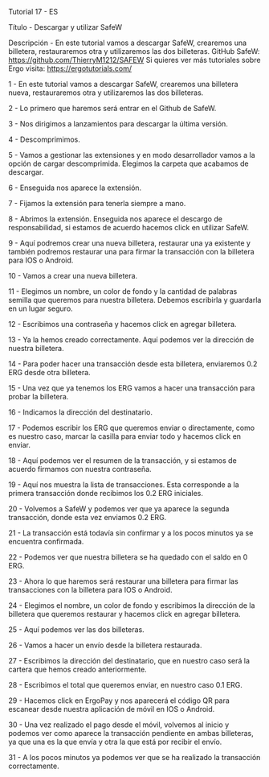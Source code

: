 Tutorial 17 - ES

Título - Descargar y utilizar SafeW

Descripción -  En este tutorial vamos a descargar SafeW, crearemos una billetera, restauraremos otra y utilizaremos las dos billeteras.
GitHub SafeW: https://github.com/ThierryM1212/SAFEW 
Si quieres ver más tutoriales sobre Ergo visita: https://ergotutorials.com/

1 - En este tutorial vamos a descargar SafeW, crearemos una billetera nueva, restauraremos otra y utilizaremos las dos billeteras.

2 - Lo primero que haremos será entrar en el Github de SafeW.

3 - Nos dirigimos a lanzamientos para descargar la última versión.

4 - Descomprimimos.

5 - Vamos a gestionar las extensiones y en modo desarrollador vamos a la opción de cargar descomprimida. Elegimos la carpeta que acabamos de descargar.

6 - Enseguida nos aparece la extensión. 

7 - Fijamos la extensión para tenerla siempre a mano.

8 - Abrimos la extensión. Enseguida nos aparece el descargo de responsabilidad, si estamos de acuerdo hacemos click en utilizar SafeW. 

9 - Aquí podremos crear una nueva billetera, restaurar una ya existente y también podremos restaurar una para firmar la transacción con la billetera para IOS o Android.

10 - Vamos a crear una nueva billetera.

11 - Elegimos un nombre, un color de fondo y la cantidad de palabras semilla que queremos para nuestra billetera. Debemos escribirla y guardarla en un lugar seguro.

12 - Escribimos una contraseña y hacemos click en agregar billetera.

13 - Ya la hemos creado correctamente. Aquí podemos ver la dirección de nuestra billetera.

14 - Para poder hacer una transacción desde esta billetera, enviaremos 0.2 ERG desde otra billetera.

15 - Una vez que ya tenemos los ERG vamos a hacer una transacción para probar la billetera. 

16 - Indicamos la dirección del destinatario. 

17 - Podemos escribir los ERG que queremos enviar o directamente, como es nuestro caso, marcar la casilla para enviar todo y hacemos click en enviar.

18 - Aquí podemos ver el resumen de la transacción, y si estamos de acuerdo firmamos con nuestra contraseña.

19 - Aquí nos muestra la lista de transacciones. Esta corresponde a la primera transacción donde recibimos los 0.2 ERG iniciales. 

20 - Volvemos a SafeW y podemos ver que ya aparece la segunda transacción, donde esta vez enviamos 0.2 ERG.

21 - La transacción está todavía sin confirmar y a los pocos minutos ya se encuentra confirmada.

22 - Podemos ver que nuestra billetera se ha quedado con el saldo en 0 ERG.

23 - Ahora lo que haremos será restaurar una billetera para firmar las transacciones con la billetera para IOS o Android.

24 - Elegimos el nombre, un color de fondo y escribimos la dirección de la billetera que queremos restaurar y hacemos click en agregar billetera.

25 - Aquí podemos ver las dos billeteras.

26 - Vamos a hacer un envío desde la billetera restaurada.

27 - Escribimos la dirección del destinatario, que en nuestro caso será la cartera que hemos creado anteriormente. 

28 - Escribimos el total que queremos enviar, en nuestro caso 0.1 ERG.

29 - Hacemos click en ErgoPay y nos aparecerá el código QR para escanear desde nuestra aplicación de móvil en IOS o Android.

30 - Una vez realizado el pago desde el móvil, volvemos al inicio y podemos ver como aparece la transacción pendiente en ambas billeteras, ya que una es la que envía y otra la que está por recibir el envío.

31 - A los pocos minutos ya podemos ver que se ha realizado la transacción correctamente.
